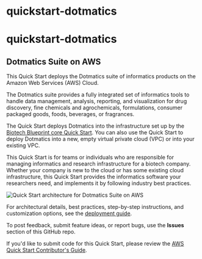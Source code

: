 # quickstart-dotmatics

# quickstart-dotmatics
## Dotmatics Suite on AWS

This Quick Start deploys the Dotmatics suite of informatics products on the Amazon Web Services (AWS) Cloud.

The Dotmatics suite provides a fully integrated set of informatics tools to handle data management, analysis, reporting, and visualization for drug discovery, fine chemicals and agrochemicals, formulations, consumer packaged goods, foods, beverages, or fragrances.

The Quick Start deploys Dotmatics into the infrastructure set up by the [Biotech Blueprint core Quick Start](https://fwd.aws/mnWqP). You can also use the Quick Start to deploy Dotmatics into a new, empty virtual private cloud (VPC) or into your existing VPC.

This Quick Start is for teams or individuals who are responsible for managing informatics and research infrastructure for a biotech company. Whether your company is new to the cloud or has some existing cloud infrastructure, this Quick Start provides the informatics software your researchers need, and implements it by following industry best practices.

![Quick Start architecture for Dotmatics Suite on AWS](https://d1.awsstatic.com/partner-network/QuickStart/datasheets/bb.dotmatics-architecture-on-aws.6bcb1d2d12c320150ddebf701652a2637190ef2a.png)

For architectural details, best practices, step-by-step instructions, and customization options, see the [deployment guide](https://fwd.aws/RvJpR).

To post feedback, submit feature ideas, or report bugs, use the **Issues** section of this GitHub repo.

If you'd like to submit code for this Quick Start, please review the [AWS Quick Start Contributor's Guide](https://aws-quickstart.github.io/).
